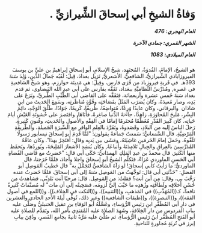 <h1 dir="rtl">وَفاةُ الشيخِ أبي إسحاقَ الشِّيرازيِّ .</h1>

<h5 dir="rtl">العام الهجري:  476

الشهر القمري: جمادى الآخرة

العام الميلادي: 1083</h5>

<p dir="rtl">هو الشيخُ، الإمامُ، القُدوَةُ، المُجتَهِد، شيخُ الإسلامِ، أبو إسحاقَ إبراهيمُ بن عليِّ بن يوسفَ الفيروزاباذي الشِّيرازيُّ، الشافعيُّ، الأشعريُّ, نَزيل بغدادَ، قِيلَ: لَقَبُه جَمالُ الدِّينِ، وُلِدَ سَنةَ 393هـ  في قَريةِ فيروزباذ من قُرَى فارس، وقِيلَ: هي مَدينَة خوارزم، وهو شيخُ الشافعيةِ في عَصرِه, ومُدَرِّسُ النِّظاميَّةِ ببغداد، تَفَقَّه بفارس على أبي عبدِ الله البَيضاوي، ثم قدم بغداد سَنةَ خَمس عشرة وأربعمائة، فتَفَقَّه على القاضي أبي الطَّيِّبِ الطَّبريِّ، وبَرَعَ على يَدِه، وصار مُعيدَهُ، وكان يُضرَب المَثَلُ بفَصَاحَتِه وقُوَّةِ مُناظَرتِه. وسَمِعَ الحَديثَ من ابنِ شاذان  والبرقاني، وكان عابِدًا وَرِعًا، مُتواضِعًا، ظَريفًا، كَريمًا، جَوَادًا، طَلْقَ الوَجْهِ، دائِمَ البِشْرِ، مَليحَ المُحاوَرَةِ، زاهِدًا، جاءَتهُ الدُّنيا صاغِرةً، فأَبَاهَا، واقتَصرَ على خُشونَةِ العَيْشِ أيامَ حَياتِه. كان كَبيرَ القَدْرِ مُعَظَّمًا مُحتَرمًا إمامًا في الفِقْهِ والأُصولِ والحَديثِ، وفُنونٍ كَثيرةٍ. رَحلَ الناسُ إليه من البلادِ، وقَصَدوهُ، وتَفَرَّدَ بالعِلمِ الوافرِ مع السِّيرَةِ الجَميلةِ، والطَّريقَةِ المَرْضِيَّةِ. قال السَّمعانيُّ: سَمعتُ جَماعةً يقولون: "لمَّا قَدِمَ أبو إسحاقَ نيسابور رَسولًا تَلَقَّوهُ، وحَملَ إمامُ الحَرمَينِ غاشِيَتَهُ، ومَشَى بين يَديِه وقال: أَفتَخِرُ بهذا". وكان عامَّةُ المُدَرِّسِينَ بالعِراقِ والجِبالِ تَلامِذتَهُ وأَتباعَهُ, وكان يُنشِد الأَشعارَ المَلِيحَةَ، ويُورِدُها، ويَحفَظ منها الكَثيرَ. قال محمدُ بن عبدِ المَلِكِ الهمذانيُّ: حَكَى أبي قال: "حَضرتُ مع قاضي القُضاةِ أبي الحَسنِ الماوردي عَزاءً، فتَكلَّم الشيخُ أبو إسحاقَ واجلا وأَجادَ، فلمَّا خَرَجنا، قال الماورديُّ: ما رَأيتُ كأبي إسحاقَ! لو رَآهُ الشافعيُّ لتَجَمَّلَ به" قال خَطيبُ المَوصِل أبو الفضلِ: "حَدَّثنِي أبي قال: تَوجَّهتُ من المَوصِل سَنةً إلى أبي إسحاقَ، فلمَّا حَضرتُ عنده رَحَّبَ بي، وقال: مِن أين أنت؟ فقلتُ: من المَوصِل. قال: مرحبًا أنت بَلدِيِّي. فشاهدتُ من حُسْنِ أَخلاقِه ولَطافَتِه وزُهدِه ما حَبَّبَ إليَّ لُزومَه، فصَحِبتُه إلى أن مات" له مُصنَّفاتٌ كَثيرةٌ نافعةٌ، كـ((المُهَذَّبِ)) في المَذهبِ، و((التنبيه))، و((النكت في الخِلاف))، و((اللمع في أصول الفقه))، و((التبصرة))، و((طبقات الشافعية)) وغيرِ ذلك، تُوفِّي لَيلةَ الأَحدِ الحادي والعشرين في دارِ أبي المُظَفَّرِ ابنِ رَئيسِ الرُّؤساءِ، وغَسَّلَهُ أبو الوَفاءِ بن عقيل الحنبليُّ وصَلَّى عليه ببابِ الفردوس من دارِ الخِلافةِ، وشَهِدَ الصلاةَ عليه المُقتدِي بأَمرِ الله، وتَقدَّم للصلاةِ عليه أبو الفَتحِ المُظفَّر ابنُ رَئيسِ الرُّؤساءِ، ثم صُلِّيَ عليه مَرَّةً ثانيةً بجامعِ القَصرِ، ودُفِنَ ببابِ إبرز في تُربَةٍ مُجاورةٍ للناحيةِ.</p></br>
